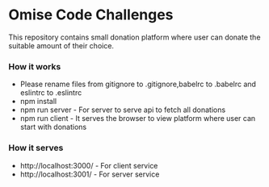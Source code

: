 # Omise Code Challenges

This repository contains small donation platform where user can donate the suitable amount of their choice.

### How it works
* Please rename files from gitignore to .gitignore,babelrc to .babelrc and eslintrc to .eslintrc
* npm install
* npm run server - For server to serve api to fetch all donations
* npm run client - It serves the browser to view platform where user can start with donations

### How it serves
* http://localhost:3000/ - For client service
* http://localhost:3001/ - For server service
